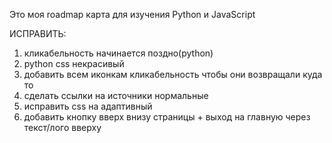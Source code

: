 Это моя roadmap карта для изучения Python и JavaScript



ИСПРАВИТЬ:
1) кликабельность начинается поздно(python)
2) python css некрасивый
3) добавить всем иконкам кликабельность чтобы они возвращали куда то
4) сделать ссылки на источники нормальные
5) исправить css на адаптивный
6) добавить кнопку вверх внизу страницы + выход на главную через текст/лого вверху